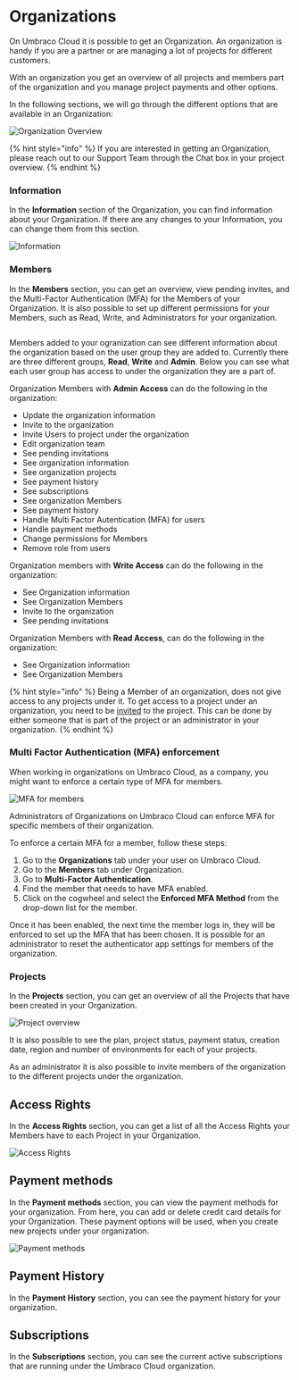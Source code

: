 # Organizations

On Umbraco Cloud it is possible to get an Organization. An organization is handy if you are a partner or are managing a lot of projects for different customers.

With an organization you get an overview of all projects and members part of the organization and you manage project payments and other options.

In the following sections, we will go through the different options that are available in an Organization:

![Organization Overview](images/Cloud-org-overview.png)

{% hint style="info" %}
If you are interested in getting an Organization, please reach out to our Support Team through the Chat box in your project overview.
{% endhint %}


### Information

In the **Information** section of the Organization, you can find information about your Organization. If there are any changes to your Information, you can change them from this section.

![Information](images/Information-v10.png)

### Members

In the **Members** section, you can get an overview, view pending invites, and the Multi-Factor Authentication (MFA) for the Members of your Organization. It is also possible to set up different permissions for your Members, such as Read, Write, and Administrators for your organization.

<figure><img src="../../../.gitbook/assets/members.png" alt=""><figcaption></figcaption></figure>

Members added to your ogranization can see different information about the organization based on the user group they are added to. Currently there are three different groups, **Read**, **Write** and **Admin**.
Below you can see what each user group has access to under the organization they are a part of.

Organization Members with **Admin Access** can do the following in the organization:

* Update the organization information
* Invite to the organization
* Invite Users to project under the organization
* Edit organization team
* See pending invitations
* See organization information
* See organization projects
* See payment history
* See subscriptions
* See organization Members
* See payment history
* Handle Multi Factor Autentication (MFA) for users
* Handle payment methods
* Change permissions for Members
* Remove role from users


Organization members with **Write Access** can do the following in the organization:

* See Organization information
* See Organization Members
* Invite to the organization
* See pending invitations

Organization Members with **Read Access**, can do the following in the organization:

* See Organization information
* See Organization Members

{% hint style="info" %}
Being a Member of an organization, does not give access to any projects under it. To get access to a project under an organization, you need to be [invited](/umbraco-cloud/set-up/users-on-cloud.md) to the project. This can be done by either someone that is part of the project or an administrator in your organization.
{% endhint %}

### Multi Factor Authentication (MFA) enforcement

When working in organizations on Umbraco Cloud, as a company, you might want to enforce a certain type of MFA for members.

![MFA for members](images/mfa-page.png)

Administrators of Organizations on Umbraco Cloud can enforce MFA for specific members of their organization.

To enforce a certain MFA for a member, follow these steps:

1. Go to the **Organizations** tab under your user on Umbraco Cloud.
2. Go to the **Members** tab under Organization.
3. Go to **Multi-Factor Authentication**.
4. Find the member that needs to have MFA enabled.
5. Click on the cogwheel and select the **Enforced MFA Method** from the drop-down list for the member.

Once it has been enabled, the next time the member logs in, they will be enforced to set up the MFA that has been chosen.
It is possible for an administrator to reset the authenticator app settings for members of the organization.

### Projects

In the **Projects** section, you can get an overview of all the Projects that have been created in your Organization.

![Project overview](images/Projects-v10.png)

It is also possible to see the plan, project status, payment status, creation date, region and number of environments for each of your projects.

As an administrator it is also possible to invite members of the organization to the different projects under the organization.

## Access Rights

In the **Access Rights** section, you can get a list of all the Access Rights your Members have to each Project in your Organization.

![Access Rights](images/Access_rights-v10.png)

## Payment methods

In the **Payment methods** section, you can view the payment methods for your organization. From here, you can add or delete credit card details for your Organization. These payment options will be used, when you create new projects under your organization.

![Payment methods](images/payment-methods-v10.png)

## Payment History

In the **Payment History** section, you can see the payment history for your organization.

## Subscriptions

In the **Subscriptions** section, you can see the current active subscriptions that are running under the Umbraco Cloud organization.
